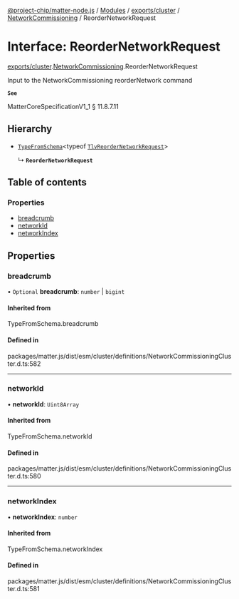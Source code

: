 [@project-chip/matter-node.js](../README.md) / [Modules](../modules.md) / [exports/cluster](../modules/exports_cluster.md) / [NetworkCommissioning](../modules/exports_cluster.NetworkCommissioning.md) / ReorderNetworkRequest

# Interface: ReorderNetworkRequest

[exports/cluster](../modules/exports_cluster.md).[NetworkCommissioning](../modules/exports_cluster.NetworkCommissioning.md).ReorderNetworkRequest

Input to the NetworkCommissioning reorderNetwork command

**`See`**

MatterCoreSpecificationV1_1 § 11.8.7.11

## Hierarchy

- [`TypeFromSchema`](../modules/exports_tlv.md#typefromschema)\<typeof [`TlvReorderNetworkRequest`](../modules/exports_cluster.NetworkCommissioning.md#tlvreordernetworkrequest)\>

  ↳ **`ReorderNetworkRequest`**

## Table of contents

### Properties

- [breadcrumb](exports_cluster.NetworkCommissioning.ReorderNetworkRequest.md#breadcrumb)
- [networkId](exports_cluster.NetworkCommissioning.ReorderNetworkRequest.md#networkid)
- [networkIndex](exports_cluster.NetworkCommissioning.ReorderNetworkRequest.md#networkindex)

## Properties

### breadcrumb

• `Optional` **breadcrumb**: `number` \| `bigint`

#### Inherited from

TypeFromSchema.breadcrumb

#### Defined in

packages/matter.js/dist/esm/cluster/definitions/NetworkCommissioningCluster.d.ts:582

___

### networkId

• **networkId**: `Uint8Array`

#### Inherited from

TypeFromSchema.networkId

#### Defined in

packages/matter.js/dist/esm/cluster/definitions/NetworkCommissioningCluster.d.ts:580

___

### networkIndex

• **networkIndex**: `number`

#### Inherited from

TypeFromSchema.networkIndex

#### Defined in

packages/matter.js/dist/esm/cluster/definitions/NetworkCommissioningCluster.d.ts:581
